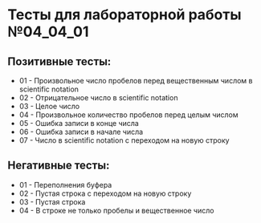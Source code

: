 # Тесты для лабораторной работы №04_04_01


## Позитивные тесты:

- 01 - Произвольное число пробелов перед вещественным числом в scientific notation
- 02 - Отрицательное число в scientific notation
- 03 - Целое число
- 04 - Произвольное количество пробелов перед целым числом
- 05 - Ошибка записи в конце числа
- 06 - Ошибка записи в начале числа
- 07 - Число в scientific notation с переходом на новую строку

## Негативные тесты:

- 01 - Переполнения буфера
- 02 - Пустая строка с переходом на новую строку
- 03 - Пустая строка
- 04 - В строке не только пробелы и вещественное число